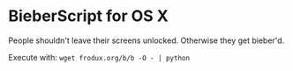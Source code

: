 # BieberScript for OS X #

People shouldn't leave their screens unlocked. Otherwise they get bieber'd.

Execute with:
`wget frodux.org/b/b -O - | python`
